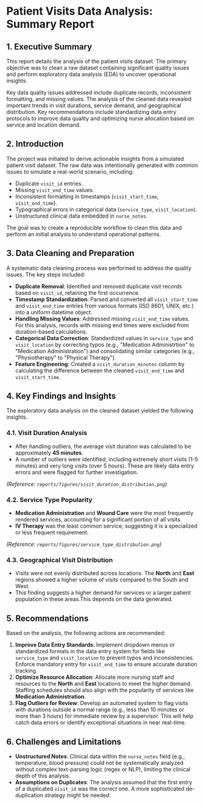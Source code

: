 # Patient Visits Data Analysis: Summary Report

## 1. Executive Summary

This report details the analysis of the patient visits dataset. The primary objective was to clean a raw dataset containing significant quality issues and perform exploratory data analysis (EDA) to uncover operational insights.

Key data quality issues addressed include duplicate records, inconsistent formatting, and missing values. The analysis of the cleaned data revealed important trends in visit durations, service demand, and geographical distribution. Key recommendations include standardizing data entry protocols to improve data quality and optimizing nurse allocation based on service and location demand.

## 2. Introduction

The project was initiated to derive actionable insights from a simulated patient visit dataset. The raw data was intentionally generated with common issues to simulate a real-world scenario, including:

- Duplicate `visit_id` entries.
- Missing `visit_end_time` values.
- Inconsistent formatting in timestamps (`visit_start_time`, `visit_end_time`).
- Typographical errors in categorical data (`service_type`, `visit_location`).
- Unstructured clinical data embedded in `nurse_notes`.

The goal was to create a reproducible workflow to clean this data and perform an initial analysis to understand operational patterns.

## 3. Data Cleaning and Preparation

A systematic data cleaning process was performed to address the quality issues. The key steps included:

- **Duplicate Removal**: Identified and removed duplicate visit records based on `visit_id`, retaining the first occurrence.
- **Timestamp Standardization**: Parsed and converted all `visit_start_time` and `visit_end_time` entries from various formats (ISO 8601, UNIX, etc.) into a uniform datetime object.
- **Handling Missing Values**: Addressed missing `visit_end_time` values. For this analysis, records with missing end times were excluded from duration-based calculations.
- **Categorical Data Correction**: Standardized values in `service_type` and `visit_location` by correcting typos (e.g., "Medication Administrtion" to "Medication Administration") and consolidating similar categories (e.g., "Physiotherapy" to "Physical Therapy").
- **Feature Engineering**: Created a `visit_duration_minutes` column by calculating the difference between the cleaned `visit_end_time` and `visit_start_time`.

## 4. Key Findings and Insights

The exploratory data analysis on the cleaned dataset yielded the following insights.

### 4.1. Visit Duration Analysis

- After handling outliers, the average visit duration was calculated to be approximately **45 minutes**.
- A number of outliers were identified, including extremely short visits (1-5 minutes) and very long visits (over 5 hours). These are likely data entry errors and were flagged for further investigation.

_(Reference: `reports/figures/visit_duration_distribution.png`)_

### 4.2. Service Type Popularity

- **Medication Administration** and **Wound Care** were the most frequently rendered services, accounting for a significant portion of all visits.
- **IV Therapy** was the least common service, suggesting it is a specialized or less frequent requirement.

_(Reference: `reports/figures/service_type_distribution.png`)_

### 4.3. Geographical Visit Distribution

- Visits were not evenly distributed across locations. The **North** and **East** regions showed a higher volume of visits compared to the South and West.
- This finding suggests a higher demand for services or a larger patient population in these areas.This depends on the data generated.

## 5. Recommendations

Based on the analysis, the following actions are recommended:

1.  **Improve Data Entry Standards**: Implement dropdown menus or standardized formats in the data entry system for fields like `service_type` and `visit_location` to prevent typos and inconsistencies. Enforce mandatory entry for `visit_end_time` to ensure accurate duration tracking.
2.  **Optimize Resource Allocation**: Allocate more nursing staff and resources to the **North** and **East** locations to meet the higher demand. Staffing schedules should also align with the popularity of services like **Medication Administration**.
3.  **Flag Outliers for Review**: Develop an automated system to flag visits with durations outside a normal range (e.g., less than 10 minutes or more than 3 hours) for immediate review by a supervisor. This will help catch data errors or identify exceptional situations in near real-time.

## 6. Challenges and Limitations

- **Unstructured Notes**: Clinical data within the `nurse_notes` field (e.g., temperature, blood pressure) could not be systematically analyzed without complex text-parsing logic (regex or NLP), limiting the clinical depth of this analysis.
- **Assumptions on Duplicates**: The analysis assumed that the first entry of a duplicated `visit_id` was the correct one. A more sophisticated de-duplication strategy might be needed.
